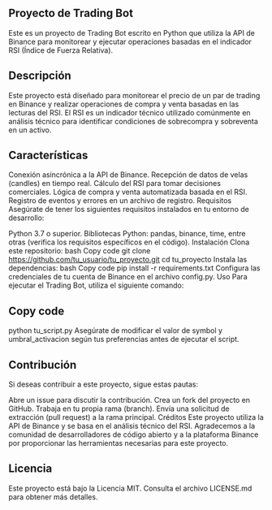 
## Proyecto de Trading Bot
Este es un proyecto de Trading Bot escrito en Python que utiliza la API de Binance para monitorear y ejecutar operaciones basadas en el indicador RSI (Índice de Fuerza Relativa).

## Descripción
Este proyecto está diseñado para monitorear el precio de un par de trading en Binance y realizar operaciones de compra y venta basadas en las lecturas del RSI. El RSI es un indicador técnico utilizado comúnmente en análisis técnico para identificar condiciones de sobrecompra y sobreventa en un activo.

## Características
Conexión asincrónica a la API de Binance.
Recepción de datos de velas (candles) en tiempo real.
Cálculo del RSI para tomar decisiones comerciales.
Lógica de compra y venta automatizada basada en el RSI.
Registro de eventos y errores en un archivo de registro.
Requisitos
Asegúrate de tener los siguientes requisitos instalados en tu entorno de desarrollo:

Python 3.7 o superior.
Bibliotecas Python: pandas, binance, time, entre otras (verifica los requisitos específicos en el código).
Instalación
Clona este repositorio:
bash
Copy code
git clone https://github.com/tu_usuario/tu_proyecto.git
cd tu_proyecto
Instala las dependencias:
bash
Copy code
pip install -r requirements.txt
Configura las credenciales de tu cuenta de Binance en el archivo config.py.
Uso
Para ejecutar el Trading Bot, utiliza el siguiente comando:


## Copy code
python tu_script.py
Asegúrate de modificar el valor de symbol y umbral_activacion según tus preferencias antes de ejecutar el script.

## Contribución
Si deseas contribuir a este proyecto, sigue estas pautas:

Abre un issue para discutir la contribución.
Crea un fork del proyecto en GitHub.
Trabaja en tu propia rama (branch).
Envía una solicitud de extracción (pull request) a la rama principal.
Créditos
Este proyecto utiliza la API de Binance y se basa en el análisis técnico del RSI. Agradecemos a la comunidad de desarrolladores de código abierto y a la plataforma Binance por proporcionar las herramientas necesarias para este proyecto.

## Licencia
Este proyecto está bajo la Licencia MIT. Consulta el archivo LICENSE.md para obtener más detalles.